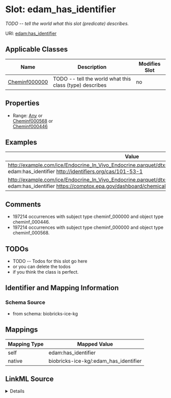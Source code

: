 

# Slot: edam_has_identifier


_TODO -- tell the world what this slot (predicate) describes._





URI: [edam:has_identifier](http://edamontology.org/has_identifier)



<!-- no inheritance hierarchy -->





## Applicable Classes

| Name | Description | Modifies Slot |
| --- | --- | --- |
| [Cheminf000000](../classes/Cheminf000000.md) | TODO -- tell the world what this class (type) describes |  no  |







## Properties

* Range: [Any](../classes/Any.md)&nbsp;or&nbsp;<br />[Cheminf000568](../classes/Cheminf000568.md)&nbsp;or&nbsp;<br />[Cheminf000446](../classes/Cheminf000446.md)






## Examples

| Value |
| --- |
| http://example.com/ice/Endocrine_In_Vivo_Endocrine.parquet/dtxsid/DTXSID9047962/Chemical_Entity edam:has_identifier http://identifiers.org/cas/101-53-1 |
| http://example.com/ice/Endocrine_In_Vivo_Endocrine.parquet/dtxsid/DTXSID9047962/Chemical_Entity edam:has_identifier https://comptox.epa.gov/dashboard/chemical/details/DTXSID9047962 |

## Comments

* 197214 occurrences with subject type cheminf_000000 and object type cheminf_000446.
* 197214 occurrences with subject type cheminf_000000 and object type cheminf_000568.

## TODOs

* TODO -- Todos for this slot go here
* or you can delete the todos
* if you think the class is perfect.

## Identifier and Mapping Information







### Schema Source


* from schema: biobricks-ice-kg




## Mappings

| Mapping Type | Mapped Value |
| ---  | ---  |
| self | edam:has_identifier |
| native | biobricks-ice-kg/:edam_has_identifier |




## LinkML Source

<details>
```yaml
name: edam_has_identifier
description: TODO -- tell the world what this slot (predicate) describes.
todos:
- TODO -- Todos for this slot go here
- or you can delete the todos
- if you think the class is perfect.
comments:
- 197214 occurrences with subject type cheminf_000000 and object type cheminf_000446.
- 197214 occurrences with subject type cheminf_000000 and object type cheminf_000568.
examples:
- value: http://example.com/ice/Endocrine_In_Vivo_Endocrine.parquet/dtxsid/DTXSID9047962/Chemical_Entity
    edam:has_identifier http://identifiers.org/cas/101-53-1
- value: http://example.com/ice/Endocrine_In_Vivo_Endocrine.parquet/dtxsid/DTXSID9047962/Chemical_Entity
    edam:has_identifier https://comptox.epa.gov/dashboard/chemical/details/DTXSID9047962
from_schema: biobricks-ice-kg
rank: 1000
slot_uri: edam:has_identifier
alias: edam_has_identifier
domain_of:
- cheminf_000000
range: Any
any_of:
- range: cheminf_000568
- range: cheminf_000446

```
</details>